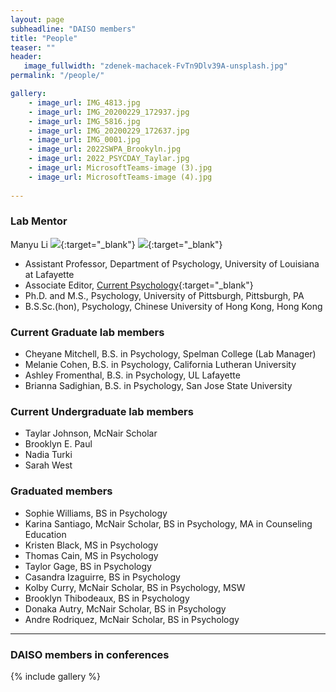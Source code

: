 ```yaml
---
layout: page
subheadline: "DAISO members"
title: "People"
teaser: ""
header:
   image_fullwidth: "zdenek-machacek-FvTn9Dlv39A-unsplash.jpg"
permalink: "/people/"

gallery:
    - image_url: IMG_4813.jpg
    - image_url: IMG_20200229_172937.jpg
    - image_url: IMG_5816.jpg
    - image_url: IMG_20200229_172637.jpg
    - image_url: IMG_0001.jpg
    - image_url: 2022SWPA_Brookyln.jpg
    - image_url: 2022_PSYCDAY_Taylar.jpg
    - image_url: MicrosoftTeams-image (3).jpg
    - image_url: MicrosoftTeams-image (4).jpg
    
---
```

### Lab Mentor

Manyu Li [<img src="https://img.icons8.com/color/24/000000/google-scholar--v3.png">](https://scholar.google.com/citations?user=lU50KEgAAAAJ&hl=en&authuser=4){:target="_blank"} [<img src="https://orcid.org/sites/default/files/images/orcid_16x16.png">](https://orcid.org/0000-0002-8324-5868){:target="_blank"} 
* Assistant Professor, Department of Psychology, University of Louisiana at Lafayette
* Associate Editor, [Current Psychology](https://www.springer.com/journal/12144){:target="_blank"}
* Ph.D. and M.S., Psychology, University of Pittsburgh, Pittsburgh, PA
* B.S.Sc.(hon), Psychology, Chinese University of Hong Kong, Hong Kong

### Current Graduate lab members 

* Cheyane Mitchell, B.S. in Psychology, Spelman College (Lab Manager)
* Melanie Cohen, B.S. in Psychology, California Lutheran University 
* Ashley Fromenthal, B.S. in Psychology, UL Lafayette
* Brianna Sadighian, B.S. in Psychology, San Jose State University

### Current Undergraduate lab members 

* Taylar Johnson, McNair Scholar
* Brooklyn E. Paul
* Nadia Turki
* Sarah West

### Graduated members

* Sophie Williams, BS in Psychology
* Karina Santiago, McNair Scholar, BS in Psychology, MA in Counseling Education
* Kristen Black, MS in Psychology
* Thomas Cain, MS in Psychology
* Taylor Gage, BS in Psychology 
* Casandra Izaguirre, BS in Psychology
* Kolby Curry, McNair Scholar, BS in Psychology, MSW
* Brooklyn Thibodeaux, BS in Psychology
* Donaka Autry, McNair Scholar, BS in Psychology
* Andre Rodriquez, McNair Scholar, BS in Psychology


---
### DAISO members in conferences
{% include gallery %}
